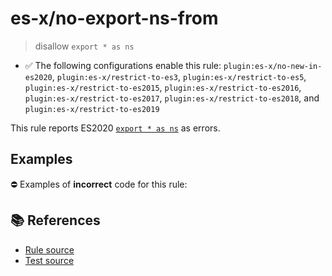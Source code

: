 # es-x/no-export-ns-from
> disallow `export * as ns`

- ✅ The following configurations enable this rule: `plugin:es-x/no-new-in-es2020`, `plugin:es-x/restrict-to-es3`, `plugin:es-x/restrict-to-es5`, `plugin:es-x/restrict-to-es2015`, `plugin:es-x/restrict-to-es2016`, `plugin:es-x/restrict-to-es2017`, `plugin:es-x/restrict-to-es2018`, and `plugin:es-x/restrict-to-es2019`

This rule reports ES2020 [`export * as ns`](https://github.com/tc39/proposal-export-ns-from) as errors.

## Examples

⛔ Examples of **incorrect** code for this rule:

<eslint-playground type="bad" code="/*eslint es-x/no-export-ns-from: error */
export * as ns from &quot;mod&quot;
" />

## 📚 References

- [Rule source](https://github.com/ota-meshi/eslint-plugin-es-x/blob/master/lib/rules/no-export-ns-from.js)
- [Test source](https://github.com/ota-meshi/eslint-plugin-es-x/blob/master/tests/lib/rules/no-export-ns-from.js)
